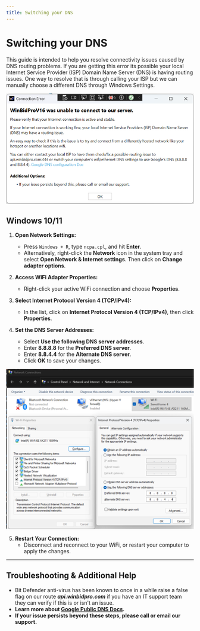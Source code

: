 ```yaml
---
title: Switching your DNS
---
```


# Switching your DNS

This guide is intended to help you resolve connectivity issues caused by DNS routing problems.
If you are getting this error its possible your local Internet Service Provider (ISP) Domain Name Server (DNS) is having routing issues. One way to resolve that is through calling your ISP but we can manually choose a different DNS through Windows Settings.

![img](../../static/screenshots/dns001.png)

## Windows 10/11
1. **Open Network Settings:**
   - Press `Windows + R`, type `ncpa.cpl`, and hit **Enter**.
   - Alternatively, right-click the **Network** icon in the system tray and select **Open Network & Internet settings**. Then click on **Change adapter options**.

2. **Access WiFi Adapter Properties:**
   - Right-click your active WiFi connection and choose **Properties**.

3. **Select Internet Protocol Version 4 (TCP/IPv4):**
   - In the list, click on **Internet Protocol Version 4 (TCP/IPv4)**, then click **Properties**.

4. **Set the DNS Server Addresses:**
   - Select **Use the following DNS server addresses**.
   - Enter **8.8.8.8** for the **Preferred DNS server**.
   - Enter **8.8.4.4** for the **Alternate DNS server**.
   - Click **OK** to save your changes.

![img](../../static/screenshots/dns002.png)


5. **Restart Your Connection:**
   - Disconnect and reconnect to your WiFi, or restart your computer to apply the changes.
---

## Troubleshooting & Additional Help

- Bit Defender anti-virus has been known to once in a while raise a false flag on our route ***api.winbidpro.com*** if you have an IT support team they can verify if this is or isn't an issue.
- **Learn more about [Google Public DNS Docs](https://developers.google.com/speed/public-dns/docs/using#windows).**
- **If your issue persists beyond these steps, please call or email our support.**
